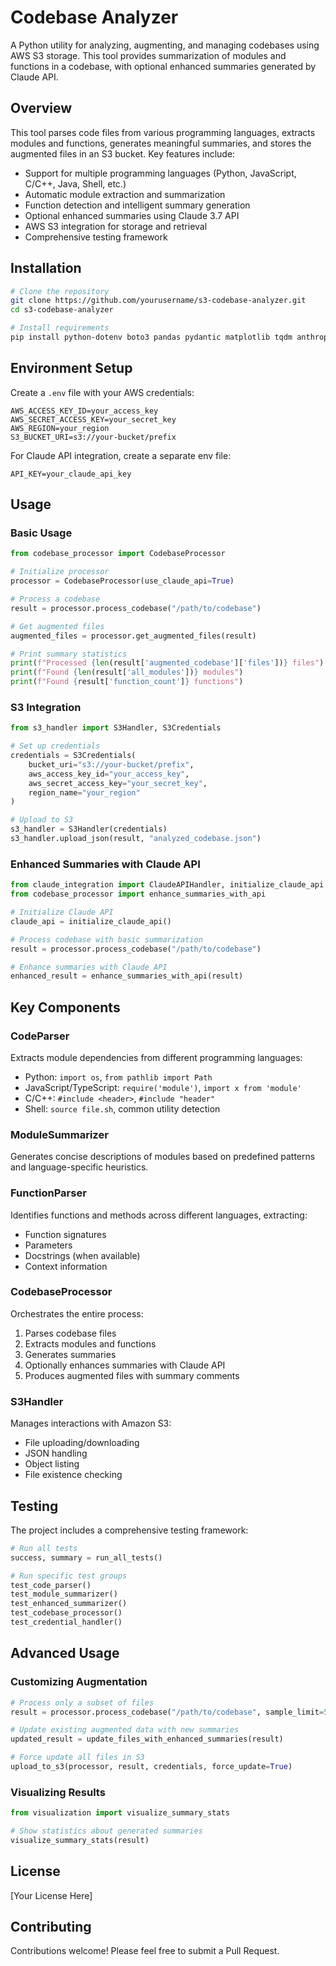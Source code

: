 # Codebase Analyzer

A Python utility for analyzing, augmenting, and managing codebases using AWS S3 storage. This tool provides summarization of modules and functions in a codebase, with optional enhanced summaries generated by Claude API.

## Overview

This tool parses code files from various programming languages, extracts modules and functions, generates meaningful summaries, and stores the augmented files in an S3 bucket. Key features include:

- Support for multiple programming languages (Python, JavaScript, C/C++, Java, Shell, etc.)
- Automatic module extraction and summarization
- Function detection and intelligent summary generation
- Optional enhanced summaries using Claude 3.7 API
- AWS S3 integration for storage and retrieval
- Comprehensive testing framework

## Installation

```bash
# Clone the repository
git clone https://github.com/yourusername/s3-codebase-analyzer.git
cd s3-codebase-analyzer

# Install requirements
pip install python-dotenv boto3 pandas pydantic matplotlib tqdm anthropic
```

## Environment Setup

Create a `.env` file with your AWS credentials:

```
AWS_ACCESS_KEY_ID=your_access_key
AWS_SECRET_ACCESS_KEY=your_secret_key
AWS_REGION=your_region
S3_BUCKET_URI=s3://your-bucket/prefix
```

For Claude API integration, create a separate env file:

```
API_KEY=your_claude_api_key
```

## Usage

### Basic Usage

```python
from codebase_processor import CodebaseProcessor

# Initialize processor
processor = CodebaseProcessor(use_claude_api=True)

# Process a codebase
result = processor.process_codebase("/path/to/codebase")

# Get augmented files
augmented_files = processor.get_augmented_files(result)

# Print summary statistics
print(f"Processed {len(result['augmented_codebase']['files'])} files")
print(f"Found {len(result['all_modules'])} modules")
print(f"Found {result['function_count']} functions")
```

### S3 Integration

```python
from s3_handler import S3Handler, S3Credentials

# Set up credentials
credentials = S3Credentials(
    bucket_uri="s3://your-bucket/prefix",
    aws_access_key_id="your_access_key",
    aws_secret_access_key="your_secret_key",
    region_name="your_region"
)

# Upload to S3
s3_handler = S3Handler(credentials)
s3_handler.upload_json(result, "analyzed_codebase.json")
```

### Enhanced Summaries with Claude API

```python
from claude_integration import ClaudeAPIHandler, initialize_claude_api
from codebase_processor import enhance_summaries_with_api

# Initialize Claude API
claude_api = initialize_claude_api()

# Process codebase with basic summarization
result = processor.process_codebase("/path/to/codebase")

# Enhance summaries with Claude API
enhanced_result = enhance_summaries_with_api(result)
```

## Key Components

### CodeParser

Extracts module dependencies from different programming languages:

- Python: `import os`, `from pathlib import Path`
- JavaScript/TypeScript: `require('module')`, `import x from 'module'`
- C/C++: `#include <header>`, `#include "header"`
- Shell: `source file.sh`, common utility detection

### ModuleSummarizer

Generates concise descriptions of modules based on predefined patterns and language-specific heuristics.

### FunctionParser

Identifies functions and methods across different languages, extracting:
- Function signatures
- Parameters
- Docstrings (when available)
- Context information

### CodebaseProcessor

Orchestrates the entire process:
1. Parses codebase files
2. Extracts modules and functions
3. Generates summaries
4. Optionally enhances summaries with Claude API
5. Produces augmented files with summary comments

### S3Handler

Manages interactions with Amazon S3:
- File uploading/downloading
- JSON handling
- Object listing
- File existence checking

## Testing

The project includes a comprehensive testing framework:

```python
# Run all tests
success, summary = run_all_tests()

# Run specific test groups
test_code_parser()
test_module_summarizer()
test_enhanced_summarizer()
test_codebase_processor()
test_credential_handler()
```

## Advanced Usage

### Customizing Augmentation

```python
# Process only a subset of files
result = processor.process_codebase("/path/to/codebase", sample_limit=50)

# Update existing augmented data with new summaries
updated_result = update_files_with_enhanced_summaries(result)

# Force update all files in S3
upload_to_s3(processor, result, credentials, force_update=True)
```

### Visualizing Results

```python
from visualization import visualize_summary_stats

# Show statistics about generated summaries
visualize_summary_stats(result)
```

## License

[Your License Here]

## Contributing

Contributions welcome! Please feel free to submit a Pull Request.
